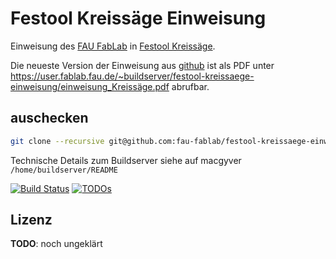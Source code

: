 Festool Kreissäge Einweisung
============================

Einweisung des [FAU FabLab](https://fablab.fau.de) in [Festool Kreissäge](https://fablab.fau.de/tool/tauchsage-ts-55-r).

Die neueste Version der Einweisung aus [github](https://github.com/fau-fablab/festool-kreissaege-einweisung) ist als PDF unter https://user.fablab.fau.de/~buildserver/festool-kreissaege-einweisung/einweisung_Kreissäge.pdf abrufbar.

auschecken
----------

```bash
git clone --recursive git@github.com:fau-fablab/festool-kreissaege-einweisung.git
```

Technische Details zum Buildserver siehe auf macgyver `/home/buildserver/README`

[![Build Status](https://user.fablab.fau.de/~buildserver/festool-kreissaege-einweisung/status.svg)](https://user.fablab.fau.de/~buildserver/festool-kreissaege-einweisung/)
[![TODOs](https://user.fablab.fau.de/~buildserver/festool-kreissaege-einweisung/status-todos.svg)](https://user.fablab.fau.de/~buildserver/festool-kreissaege-einweisung/)

Lizenz
------

**TODO**: noch ungeklärt
